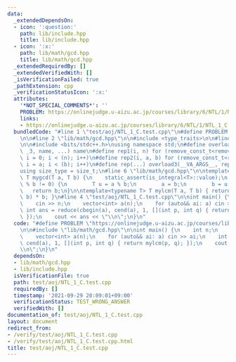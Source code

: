 ```yaml
---
data:
  _extendedDependsOn:
  - icon: ':question:'
    path: lib/include.hpp
    title: lib/include.hpp
  - icon: ':x:'
    path: lib/math/gcd.hpp
    title: lib/math/gcd.hpp
  _extendedRequiredBy: []
  _extendedVerifiedWith: []
  _isVerificationFailed: true
  _pathExtension: cpp
  _verificationStatusIcon: ':x:'
  attributes:
    '*NOT_SPECIAL_COMMENTS*': ''
    PROBLEM: https://onlinejudge.u-aizu.ac.jp/courses/library/6/NTL/1/NTL_1_C
    links:
    - https://onlinejudge.u-aizu.ac.jp/courses/library/6/NTL/1/NTL_1_C
  bundledCode: "#line 1 \"test/aoj/NTL_1_C.test.cpp\"\n#define PROBLEM \"https://onlinejudge.u-aizu.ac.jp/courses/library/6/NTL/1/NTL_1_C\"\
    \n\n#line 2 \"lib/math/gcd.hpp\"\n\n#include <type_traits>\n\n#line 2 \"lib/include.hpp\"\
    \n\n#include <bits/stdc++.h>\nusing namespace std;\n#define overload3(_NULL, _2,\
    \ _3, name, ...) name\n#define rep1(i, n) for (remove_const_t<remove_reference_t<decltype(n)>>\
    \ i = 0; i < (n); i++)\n#define rep2(i, a, b) for (remove_const_t<remove_reference_t<decltype(b)>>\
    \ i = a; i < (b); i++)\n#define rep(...) overload3(__VA_ARGS__, rep2, rep1)(__VA_ARGS__)\n\
    using size_type = size_t;\n#line 6 \"lib/math/gcd.hpp\"\n\ntemplate<typename T>\
    \ T mygcd(T a, T b) {\n    static_assert(is_integral<T>::value);\n    while (a\
    \ % b != 0) {\n        T u = a % b;\n        a = b;\n        b = u;\n    }\n \
    \   return b;\n}\n\ntemplate<typename T> T mylcm(T a, T b) { return a / mygcd(a,\
    \ b) * b; }\n#line 4 \"test/aoj/NTL_1_C.test.cpp\"\n\nint main() {\n    int n;\n\
    \    cin >> n;\n    vector<int> a(n);\n    for (auto&& ai: a) cin >> ai;\n   \
    \ int ans = reduce(cbegin(a), cend(a), 1, [](int p, int q) { return mylcm(p, q);\
    \ });\n    cout << ans << \"\\n\";\n}\n"
  code: "#define PROBLEM \"https://onlinejudge.u-aizu.ac.jp/courses/library/6/NTL/1/NTL_1_C\"\
    \n\n#include \"lib/math/gcd.hpp\"\n\nint main() {\n    int n;\n    cin >> n;\n\
    \    vector<int> a(n);\n    for (auto&& ai: a) cin >> ai;\n    int ans = reduce(cbegin(a),\
    \ cend(a), 1, [](int p, int q) { return mylcm(p, q); });\n    cout << ans << \"\
    \\n\";\n}\n"
  dependsOn:
  - lib/math/gcd.hpp
  - lib/include.hpp
  isVerificationFile: true
  path: test/aoj/NTL_1_C.test.cpp
  requiredBy: []
  timestamp: '2021-09-29 20:09:01+09:00'
  verificationStatus: TEST_WRONG_ANSWER
  verifiedWith: []
documentation_of: test/aoj/NTL_1_C.test.cpp
layout: document
redirect_from:
- /verify/test/aoj/NTL_1_C.test.cpp
- /verify/test/aoj/NTL_1_C.test.cpp.html
title: test/aoj/NTL_1_C.test.cpp
---
```

